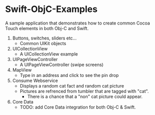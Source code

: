 Swift-ObjC-Examples
===================

A sample application that demonstrates how to create common Cocoa Touch elements in both Obj-C and Swift.

1. Buttons, switches, sliders etc...
    - Common UIKit objects
2. UICollectionView
    - A UICollectionView example
3. UIPageViewController
    - A UIPageViewController (swipe screens)
4. MapView
    - Type in an address and click to see the pin drop
5. Consume Webservice
    - Displays a random cat fact and random cat picture
    - Pictures are refrenced from tumbler that are tagged with "cat". 
        - There is a chance that a "non" cat picture could appear.
6. Core Data
    - TODO: add Core Data integration for both Obj-C & Swift.
